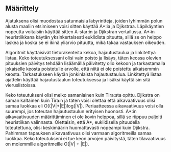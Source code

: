 ## Määrittely

Ajatuksena olisi muodostaa satunnaisia labyrintteja, joiden lyhimmän polun alusta maaliin 
etsimiseen voisi sitten käyttää A*:ia ja Djikstraa. Läpikäyntien nopeutta voitaisiin käyttää sitten 
A-star:in ja Djikstran vertailussa.  A*:in heuristiikkana käytän yksinkertaisesti euklidista pituutta, 
sillä se on helppo laskea ja koska se ei ikinä yliarvio pituutta, mikä takaa vastauksen oikeuden.

Algoritmit käyttäisivät tietorakenteita kekoa, hajautustaulua ja linkitettyä listaa. Keko 
toteutuksessani olisi vain poisto ja lisäys, täten keossa olevien pituuksien päivitys tehdään 
lisäämällä päivitetty olio kekoon ja tarkastamalla jokaiselle keosta poistetulle arvolle, että niitä ei 
ole poistettu aikaisemmin keosta. Tarkastukseen käytän jonkinlaista hajautustaulua. Linkitettyä 
listaa ajattelin käyttää hajautustaulun toteutuksessa ja lisäksi käyttäisin sitä vieruslistoissa.

Keko toteutukseni olisi melko samanlainen kuin Tira:sta opittu. Djikstra on saman kaltainen kuin 
Tira:n ja täten voisi olettaa että aikavaativuus olisi samaa luokkaa eli O((|V|+|E|)log(|V|). 
Periaatteessa aikavaativuus voisi olla suurempi, jos toteutan hajautustaulun erityisen huonosti. 
A*:in aikavaativuuden määrittäminen ei ole kovin helppoa, sillä se riippuu paljolti heuristiikan 
valinnasta. Olettaisin, että A*, euklidisella pituudella toteutettuna, olisi keskimäärin 
huomattavasti nopeampi kuin Djikstra. Pahimman tapauksen aikavaativuus olisi varmaan
algoritmeilla samaa luokkaa. Keko toteutukseni ei tue keon arvojen päivitystä, täten 
tilavaativuus on molemmille algoritmeille O(|V| + |E|).

